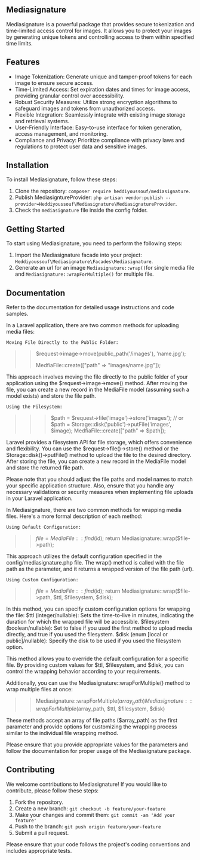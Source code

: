 ## Mediasignature

Mediasignature is a powerful package that provides secure tokenization and time-limited access control for images. It allows you to protect your images by generating unique tokens and controlling access to them within specified time limits.

## Features

- Image Tokenization: Generate unique and tamper-proof tokens for each image to ensure secure access.
- Time-Limited Access: Set expiration dates and times for image access, providing granular control over accessibility.
- Robust Security Measures: Utilize strong encryption algorithms to safeguard images and tokens from unauthorized access.
- Flexible Integration: Seamlessly integrate with existing image storage and retrieval systems.
- User-Friendly Interface: Easy-to-use interface for token generation, access management, and monitoring.
- Compliance and Privacy: Prioritize compliance with privacy laws and regulations to protect user data and sensitive images.

## Installation

To install Mediasignature, follow these steps:

1. Clone the repository: `composer require heddiyoussouf/mediasignature`.
2. Publish MediasigntureProvider: `php artisan vendor:publish --provider=Heddiyoussouf\Mediasignature\MediasignatureProvider`.
3. Check the `mediasignature` file inside the config folder.


## Getting Started

To start using Mediasignature, you need to perform the following steps:

1. Import the Mediasignature facade into your project: `Heddiyoussouf\Mediasignature\Facades\Mediasignature`.
2. Generate an url for an image `Mediasignature::wrap()`for single media file and `Mediasignature::wrapForMultiple()` for multiple file.

## Documentation
Refer to the documentation for detailed usage instructions and code samples.

In a Laravel application, there are two common methods for uploading media files:

    Moving File Directly to the Public Folder:

   

>>$request->image->move(public_path('/images'), 'name.jpg');
>>
>>MedfiaFile::create(["path" => "images/name.jpg"]);

This approach involves moving the file directly to the public folder of your application using the $request->image->move() method. After moving the file, you can create a new record in the MediaFile model (assuming such a model exists) and store the file path.


    Using the Filesystem:


>>>$path = $request->file('image')->store('images');
>>>// or
>>>$path = Storage::disk('public')->putFile('images', $image);
>>>MedfiaFile::create(["path" => $path]);

Laravel provides a filesystem API for file storage, which offers convenience and flexibility. You can use the $request->file()->store() method or the Storage::disk()->putFile() method to upload the file to the desired directory. After storing the file, you can create a new record in the MediaFile model and store the returned file path.

Please note that you should adjust the file paths and model names to match your specific application structure. Also, ensure that you handle any necessary validations or security measures when implementing file uploads in your Laravel application.

In Mediasignature, there are two common methods for wrapping media files. Here's a more formal description of each method:

    Using Default Configuration:

    

>>$file = MediaFile::find($id);
>>return Mediasignature::wrap($file->path);

This approach utilizes the default configuration specified in the config/mediasignature.php file. The wrap() method is called with the file path as the parameter, and it returns a wrapped version of the file path (url).

    Using Custom Configuration:



>>$file = MediaFile::find($id);
>>return Mediasignature::wrap($file->path, $ttl, $filesystem, $disk);

In this method, you can specify custom configuration options for wrapping the file:
        $ttl (integer/nullable): Sets the time-to-live in minutes, indicating the duration for which the wrapped file will be accessible.
        $filesystem (boolean/nullable): Set to false if you used the first method to upload media directly, and true if you used the filesystem.
        $disk (enum [local or public]/nullable): Specify the disk to be used if you used the filesystem option.

This method allows you to override the default configuration for a specific file. By providing custom values for $ttl, $filesystem, and $disk, you can control the wrapping behavior according to your requirements.

Additionally, you can use the Mediasignature::wrapForMultiple() method to  wrap multiple files at once:

>>Mediasignature::wrapForMultiple($array_path)
>>Mediasignature::wrapForMultiple($array_path, $ttl, $filesystem, $disk)

These methods accept an array of file paths ($array_path) as the first parameter and provide options for customizing the wrapping process similar to the individual file wrapping method.

Please ensure that you provide appropriate values for the parameters and follow the documentation for proper usage of the Mediasignature package.


## Contributing

We welcome contributions to Mediasignature! If you would like to contribute, please follow these steps:

1. Fork the repository.
2. Create a new branch: `git checkout -b feature/your-feature`
3. Make your changes and commit them: `git commit -am 'Add your feature'`
4. Push to the branch: `git push origin feature/your-feature`
5. Submit a pull request.

Please ensure that your code follows the project's coding conventions and includes appropriate tests.
